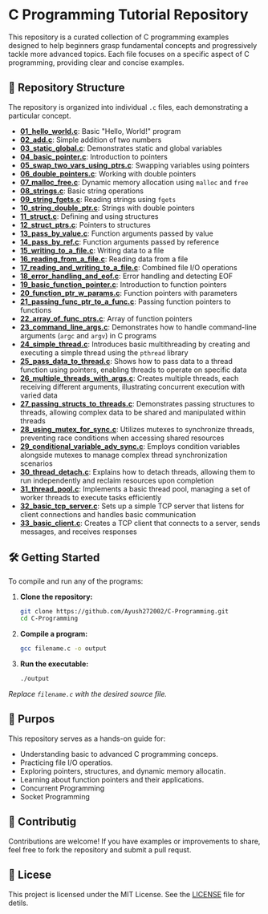 # C Programming Tutorial Repository

This repository is a curated collection of C programming examples designed to help beginners grasp fundamental concepts and progressively tackle more advanced topics. Each file focuses on a specific aspect of C programming, providing clear and concise examples.

## 📁 Repository Structure
The repository is organized into individual `.c` files, each demonstrating a particular concept.

- **[01_hello_world.c](01_hello_world.c)**: Basic "Hello, World!" program  
- **[02_add.c](02_add.c)**: Simple addition of two numbers  
- **[03_static_global.c](03_static_global.c)**: Demonstrates static and global variables  
- **[04_basic_pointer.c](04_basic_pointer.c)**: Introduction to pointers  
- **[05_swap_two_vars_using_ptrs.c](05_swap_two_vars_using_ptrs.c)**: Swapping variables using pointers  
- **[06_double_pointers.c](06_double_pointers.c)**: Working with double pointers  
- **[07_malloc_free.c](07_malloc_free.c)**: Dynamic memory allocation using `malloc` and `free`  
- **[08_strings.c](08_strings.c)**: Basic string operations  
- **[09_string_fgets.c](09_string_fgets.c)**: Reading strings using `fgets`  
- **[10_string_double_ptr.c](10_string_double_ptr.c)**: Strings with double pointers  
- **[11_struct.c](11_struct.c)**: Defining and using structures  
- **[12_struct_ptrs.c](12_struct_ptrs.c)**: Pointers to structures  
- **[13_pass_by_value.c](13_pass_by_value.c)**: Function arguments passed by value  
- **[14_pass_by_ref.c](14_pass_by_ref.c)**: Function arguments passed by reference  
- **[15_writing_to_a_file.c](15_writing_to_a_file.c)**: Writing data to a file  
- **[16_reading_from_a_file.c](16_reading_from_a_file.c)**: Reading data from a file  
- **[17_reading_and_writing_to_a_file.c](17_reading_and_writing_to_a_file.c)**: Combined file I/O operations  
- **[18_error_handling_and_eof.c](18_error_handling_and_eof.c)**: Error handling and detecting EOF  
- **[19_basic_function_pointer.c](19_basic_function_pointer.c)**: Introduction to function pointers  
- **[20_function_ptr_w_params.c](20_function_ptr_w_params.c)**: Function pointers with parameters  
- **[21_passing_func_ptr_to_a_func.c](21_passing_func_ptr_to_a_func.c)**: Passing function pointers to functions  
- **[22_array_of_func_ptrs.c](22_array_of_func_ptrs.c)**: Array of function pointers  
- **[23_command_line_args.c](23_command_line_args.c)**: Demonstrates how to handle command-line arguments (`argc` and `argv`) in C programs  
- **[24_simple_thread.c](24_simple_thread.c)**: Introduces basic multithreading by creating and executing a simple thread using the `pthread` library  
- **[25_pass_data_to_thread.c](25_pass_data_to_thread.c)**: Shows how to pass data to a thread function using pointers, enabling threads to operate on specific data  
- **[26_multiple_threads_with_args.c](26_multiple_threads_with_args.c)**: Creates multiple threads, each receiving different arguments, illustrating concurrent execution with varied data  
- **[27_passing_structs_to_threads.c](27_passing_structs_to_threads.c)**: Demonstrates passing structures to threads, allowing complex data to be shared and manipulated within threads  
- **[28_using_mutex_for_sync.c](28_using_mutex_for_sync.c)**: Utilizes mutexes to synchronize threads, preventing race conditions when accessing shared resources  
- **[29_conditional_variable_adv_sync.c](29_conditional_variable_adv_sync.c)**: Employs condition variables alongside mutexes to manage complex thread synchronization scenarios  
- **[30_thread_detach.c](30_thread_detach.c)**: Explains how to detach threads, allowing them to run independently and reclaim resources upon completion  
- **[31_thread_pool.c](31_thread_pool.c)**: Implements a basic thread pool, managing a set of worker threads to execute tasks efficiently  
- **[32_basic_tcp_server.c](32_basic_tcp_server.c)**: Sets up a simple TCP server that listens for client connections and handles basic communication  
- **[33_basic_client.c](33_basic_client.c)**: Creates a TCP client that connects to a server, sends messages, and receives responses  

## 🛠️ Getting Started

To compile and run any of the programs:

1. **Clone the repository:**

   ```bash
   git clone https://github.com/Ayush272002/C-Programming.git
   cd C-Programming
   ```


2. **Compile a program:**

   ```bash
   gcc filename.c -o output
   ```


3. **Run the executable:**

   ```bash
   ./output
   ```


*Replace `filename.c` with the desired source file.*

## 🎯 Purpos

This repository serves as a hands-on guide for:
- Understanding basic to advanced C programming conceps.
- Practicing file I/O operatios.
- Exploring pointers, structures, and dynamic memory allocatin.
- Learning about function pointers and their applications.
- Concurrent Programming  
- Socket Programming

## 🤝 Contributig

Contributions are welcome! If you have examples or improvements to share, feel free to fork the repository and submit a pull requst.

## 📄 Licese

This project is licensed under the MIT License. See the [LICENSE](LICENSE) file for detils.
